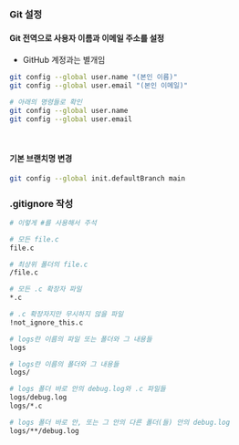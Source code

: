 ### Git 설정

#### Git 전역으로 사용자 이름과 이메일 주소를 설정

- GitHub 계정과는 별개임

```bash
git config --global user.name "(본인 이름)"
git config --global user.email "(본인 이메일)"

# 아래의 명령들로 확인
git config --global user.name
git config --global user.email
```

<br>

#### 기본 브랜치명 변경

```bash
git config --global init.defaultBranch main
```

### .gitignore 작성

```bash
# 이렇게 #를 사용해서 주석

# 모든 file.c
file.c

# 최상위 폴더의 file.c
/file.c

# 모든 .c 확장자 파일
*.c

# .c 확장자지만 무시하지 않을 파일
!not_ignore_this.c

# logs란 이름의 파일 또는 폴더와 그 내용들
logs

# logs란 이름의 폴더와 그 내용들
logs/

# logs 폴더 바로 안의 debug.log와 .c 파일들
logs/debug.log
logs/*.c

# logs 폴더 바로 안, 또는 그 안의 다른 폴더(들) 안의 debug.log
logs/**/debug.log
```
